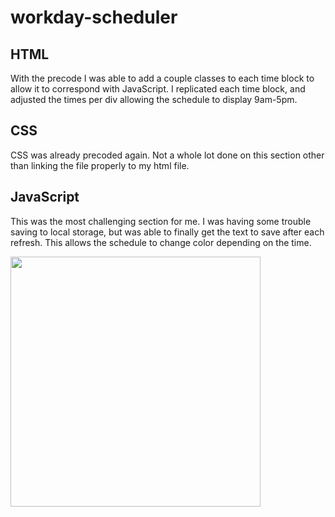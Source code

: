 # workday-scheduler

## HTML
With the precode I was able to add a couple classes to each time block to allow it to correspond with JavaScript. I replicated each time block, and adjusted the times per div allowing the schedule to display 9am-5pm. 

## CSS
CSS was already precoded again. Not a whole lot done on this section other than linking the file properly to my html file. 

## JavaScript
This was the most challenging section for me. I was having some trouble saving to local storage, but was able to finally get the text to save after each refresh. This allows the schedule to change color depending on the time. 

<img width="400" src="./images/68477A5A-721D-4CAB-B140-FF18FA9BB4E6.jpeg">